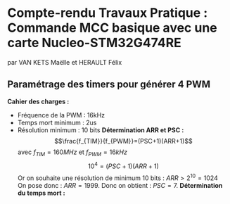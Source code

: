 # Compte-rendu Travaux Pratique : Commande MCC basique avec une carte Nucleo-STM32G474RE 
par VAN KETS Maëlle et HERAULT Félix

## Paramétrage des timers pour générer 4 PWM
**Cahier des charges :**
* Fréquence de la PWM : 16kHz
* Temps mort minimum : 2us
* Résolution minimum : 10 bits
**Détermination ARR et PSC :**
$$\frac{f_{TIM}}{f_{PWM}}=(PSC+1)(ARR+1)$$ avec $f_{TIM}=160MHz$ et $f_{PWM}=16kHz$
$$10^4=(PSC+1)(ARR+1)$$
Or on souhaite une résolution de minimum 10 bits : $ARR>2^{10}=1024$  
On pose donc : $ARR=1999$. Donc on obtient : $PSC=7$.
**Détermination du temps mort :**
